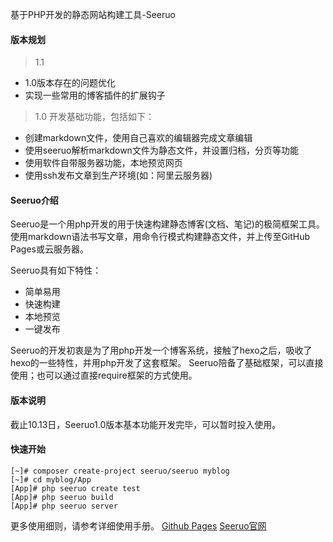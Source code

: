 
基于PHP开发的静态网站构建工具-Seeruo

#### 版本规划
> 1.1 
* 1.0版本存在的问题优化
* 实现一些常用的博客插件的扩展钩子

> 1.0 开发基础功能，包括如下：
* 创建markdown文件，使用自己喜欢的编辑器完成文章编辑
* 使用seeruo解析markdown文件为静态文件，并设置归档，分页等功能
* 使用软件自带服务器功能，本地预览网页
* 使用ssh发布文章到生产环境(如：阿里云服务器)


#### Seeruo介绍
Seeruo是一个用php开发的用于快速构建静态博客(文档、笔记)的极简框架工具。使用markdown语法书写文章，用命令行模式构建静态文件，并上传至GitHub Pages或云服务器。

Seeruo具有如下特性：
- 简单易用
- 快速构建
- 本地预览
- 一键发布

Seeruo的开发初衷是为了用php开发一个博客系统，接触了hexo之后，吸收了hexo的一些特性，并用php开发了这套框架。
Seeruo陪备了基础框架，可以直接使用；也可以通过直接require框架的方式使用。

#### 版本说明
截止10.13日，Seeruo1.0版本基本功能开发完毕，可以暂时投入使用。


#### 快速开始
```language-shell
[~]# composer create-project seeruo/seeruo myblog
[~]# cd myblog/App
[App]# php seeruo create test
[App]# php seeruo build
[App]# php seeruo server
```

更多使用细则，请参考详细使用手册。
[Github Pages](https://seeruo.github.io/)
[Seeruo官网](http://seeruo.codegrids.com/)
